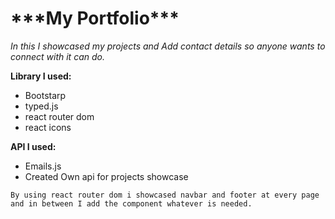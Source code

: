 
  <h1 style={{alignitems: center}}>***My Portfolio***</h1>

*In this I showcased my projects and Add contact details so anyone wants to connect with it can do.*

**Library I used:**
  - Bootstarp
  - typed.js
  - react router dom
  - react icons

**API I used:**
 - Emails.js
 - Created Own api for projects showcase

`By using react router dom i showcased navbar and footer at every page and in between I add the component whatever is needed.`
